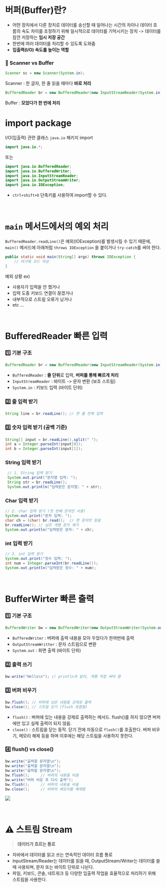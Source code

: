# 버퍼(Buffer)란?
- 어떤 장치에서 다른 장치로 데이터를 송신할 때 일어나는 시간의 차이나 데이터 흐름의 속도 차이를 조정하기 위해 일시적으로 데이터를 기억시키는 장치
-> 데이터를 잠깐 저장하는 **임시 저장 공간**
- 한번에 여러 데이터를 처리할 수 있도록 도와줌
- **입출력(I/O) 속도를 높이는 역할** 

### 🥊 Scanner vs Buffer
```java
Scanner sc = new Scanner(System.in);
```
Scanner : 한 글자, 한 줄 읽을 때마다 **바로 처리**
```java
BufferedReader br = new BufferedReader(new InputStreamReader(System.in));
```
Buffer : **모았다가 한 번에 처리**
<br>

# import package
I/O(입출력) 관련 클래스 `java.io` 패키지 import
```java
import java.io.*;
```
또는
```java
import java.io.BufferedReader;
import java.io.BufferedWriter;
import java.io.InputStreamReader;
import java.io.OutputStreamWriter;
import java.io.IOException; 
```
- `ctrl+shift+O` 단축키를 사용하여 import할 수 있다. 

<br>

# `main` 메서드에서의 예외 처리
`BufferedReader.readLine()`은 예외(IOException)를 발생시킬 수 있기 때문에, `main()` 메서드에 아래처럼 `throws IOException` 을 붙이거나 `try-catch`를 써야 한다.
```java
public static void main(String[] args) throws IOException {
    // 여기에 코드 작성
}
```
예외 상황 ex) 
- 사용자가 입력을 안 했거나
- 입력 도중 키보드 연결이 끊겼거나
- 내부적으로 스트림 오류가 났거나
- etc ...

<br>


# BufferedReader 빠른 입력
### 1️⃣ 기본 구조
```java
BufferedReader br = new BufferedReader(new InputStreamReader(System.in));
```
- `BufferedReader` : **줄 단위**로 입력, **버퍼를 통해 빠르게 처리** 
- `InputStreamReader` : 바이트 -> 문자 변환 (보조 스트림) 
- `System.in` : 키보드 입력 (바이트 단위) 

### 2️⃣ 줄 입력 받기
```java
String line = br.readLine(); // 한 줄 전체 입력
```
### 3️⃣ 숫자 입력 받기 (공백 기준)
```java
String[] input = br.readLine().split(" ");
int a = Integer.parseInt(input[0]);
int b = Integer.parseInt(input[1]);
```
### String 입력 받기 
```java
 // 1. String 입력 받기
 System.out.print("문자열 입력: ");
 String str = br.readLine();
 System.out.println("입력받은 문자열: " + str);
```
### Char 입력 받기
```java
// 2. char 입력 받기 (첫 번째 문자만 사용)
System.out.print("문자 입력: ");
char ch = (char) br.read();  // 한 문자만 읽음
br.readLine(); // 남은 개행 문자 제거
System.out.println("입력받은 문자: " + ch);
```
### int 입력 받기
```java
// 3. int 입력 받기
System.out.print("정수 입력: ");
int num = Integer.parseInt(br.readLine());
System.out.println("입력받은 정수: " + num);
```




<br>

# BufferWirter 빠른 출력 
### 1️⃣ 기본 구조
```java
BufferedWriter bw = new BufferedWriter(new OutputStreamWriter(System.out));
```
- `BufferedWriter` : 버퍼에 출력 내용을 모아 두었다가 한꺼번에 출력
- `OutputStreamWritter` : 문자 스트림으로 변환
- `System.out` : 화면 출력 (바이트 단위)
### 2️⃣ 출력 쓰기
```java
bw.write("Hello\n"); // println과 달리, 개행 직접 써야 함
```
### 3️⃣ 버퍼 비우기
```java
bw.flush(); // 버퍼에 남은 내용을 강제로 출력
bw.close(); // 스트림 닫기 (flush 포함됨)
```
- `flush()` : 버퍼에 있는 내용을 강제로 출력하는 메서드. flush()를 하지 않으면 버퍼에만 있고 실제 출력이 되지 않음. 
- `close()` : 스트림을 닫는 동작. 닫기 전에 자동으로 `flush()`를 호출한다. 버퍼 비우기, 메모리 해제 등을 하며 이후에는 해당 스트림을 사용하지 못한다. 

### 4️⃣ flush() vs close()
```java
bw.write("출력할 문자열\n");
bw.write("출력할 문자열\n");
bw.write("출력할 문자열\n");
bw.flush();		// 버퍼의 내용을 비움
bw.write("버퍼 비운 후 다시 출력");
bw.flush();		// 버퍼의 내용을 비움
bw.close();		// 버퍼의 메모리를 해제함 
```
![](https://velog.velcdn.com/images/yurisekai/post/7c5f9879-6bc6-416e-ae0d-f05a50d6edcf/image.png)



<br>

# ⚠ 스트림 Stream
> **데이터가 흐르는 통로**

- 자바에서 데이터를 읽고 쓰는 연속적인 데이터 흐름 통로
- InputStream/Reader는 데이터를 읽을 때, OutputStream/Writer는 데이터를 쓸 때 사용되며, 문자 또는 바이트 단위로 나뉜다.
- 파일, 키보드, 콘솔, 네트워크 등 다양한 입출력 작업을 효율적으로 처리하기 위해 스트림을 사용한다.
